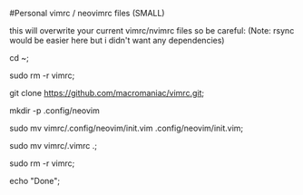 #Personal vimrc / neovimrc files (SMALL)

this will overwrite your current vimrc/nvimrc files so be careful: (Note: rsync would be easier here but i didn't want any dependencies)

cd ~; 

sudo rm -r vimrc;

git clone https://github.com/macromaniac/vimrc.git;

mkdir -p .config/neovim

sudo mv vimrc/.config/neovim/init.vim .config/neovim/init.vim;

sudo mv vimrc/.vimrc .;

sudo rm -r vimrc;

echo "Done";

